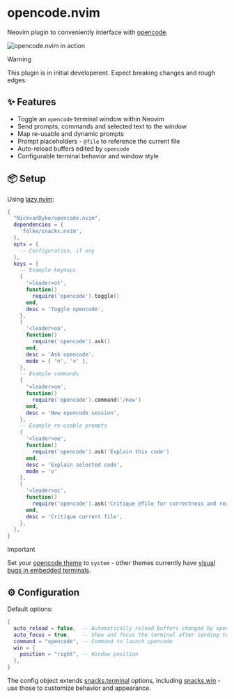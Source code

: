 # opencode.nvim

Neovim plugin to conveniently interface with [opencode](https://github.com/sst/opencode).

<img alt="opencode.nvim in action" src="https://github.com/user-attachments/assets/aa0dcddb-aa85-433f-9e49-7721b5a74948" />

> [!WARNING]  
> This plugin is in initial development. Expect breaking changes and rough edges. 

## ✨ Features

- Toggle an `opencode` terminal window within Neovim
- Send prompts, commands and selected text to the window
- Map re-usable and dynamic prompts
- Prompt placeholders - `@file` to reference the current file
- Auto-reload buffers edited by `opencode`
- Configurable terminal behavior and window style

## 📦 Setup

Using [lazy.nvim](https://github.com/folke/lazy.nvim):

```lua
{
  "NickvanDyke/opencode.nvim",
  dependencies = {
    'folke/snacks.nvim',
  },
  opts = {
    -- Configuration, if any
  },
  keys = {
    -- Example keymaps
    {
      '<leader>ot',
      function()
        require('opencode').toggle()
      end,
      desc = 'Toggle opencode',
    },
    {
      '<leader>oa',
      function()
        require('opencode').ask()
      end,
      desc = 'Ask opencode',
      mode = { 'n', 'v' },
    },
    -- Example commands
    {
      '<leader>on',
      function()
        require('opencode').command('/new')
      end,
      desc = 'New opencode session',
    },
    -- Example re-usable prompts
    {
      '<leader>oe',
      function()
        require('opencode').ask('Explain this code')
      end,
      desc = 'Explain selected code',
      mode = 'v'
    },
    {
      '<leader>oc',
      function()
        require('opencode').ask('Critique @file for correctness and readability')
      end,
      desc = 'Critique current file',
    },
  },
}
```

> [!IMPORTANT]
> Set your [opencode theme](https://opencode.ai/docs/themes/) to `system` - other themes currently have [visual bugs in embedded terminals](https://github.com/sst/opencode/issues/445).

## ⚙️ Configuration

Default options:

```lua
{
  auto_reload = false,  -- Automatically reload buffers changed by opencode
  auto_focus = true,    -- Show and focus the terminal after sending text
  command = "opencode", -- Command to launch opencode
  win = {
    position = "right", -- Window position
  },
}
```

The config object extends [snacks.terminal](https://github.com/folke/snacks.nvim/blob/main/docs/terminal.md) options, including [snacks.win](https://github.com/folke/snacks.nvim/blob/main/docs/win.md) - use those to customize behavior and appearance.
